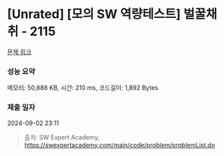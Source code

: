# [Unrated] [모의 SW 역량테스트] 벌꿀채취 - 2115 

[문제 링크](https://swexpertacademy.com/main/code/problem/problemDetail.do?contestProbId=AV5V4A46AdIDFAWu) 

### 성능 요약

메모리: 50,888 KB, 시간: 210 ms, 코드길이: 1,892 Bytes

### 제출 일자

2024-09-02 23:11



> 출처: SW Expert Academy, https://swexpertacademy.com/main/code/problem/problemList.do